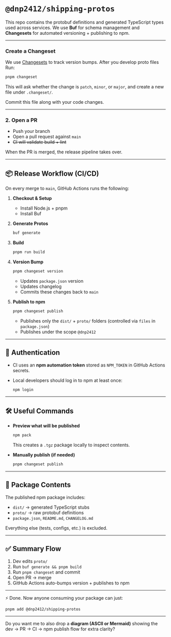 # `@dnp2412/shipping-protos`

This repo contains the protobuf definitions and generated TypeScript types used across services.
We use **Buf** for schema management and **Changesets** for automated versioning + publishing to npm.

---

### Create a Changeset
We use [Changesets](https://github.com/changesets/changesets) to track version bumps.
After you develop proto files
Run:

```bash
pnpm changeset
```

This will ask whether the change is `patch`, `minor`, or `major`, and create a new file under `.changeset/`.

Commit this file along with your code changes.

---

### 2. Open a PR

* Push your branch
* Open a pull request against `main`
* ~~CI will validate build + lint~~

When the PR is merged, the release pipeline takes over.

---

## 📦 Release Workflow (CI/CD)

On every merge to `main`, GitHub Actions runs the following:

1. **Checkout & Setup**

    * Install Node.js + pnpm
    * Install Buf

2. **Generate Protos**

   ```bash
   buf generate
   ```

3. **Build**

   ```bash
   pnpm run build
   ```

4. **Version Bump**

   ```bash
   pnpm changeset version
   ```

    * Updates `package.json` version
    * Updates changelog
    * Commits these changes back to `main`

5. **Publish to npm**

   ```bash
   pnpm changeset publish
   ```

    * Publishes only the `dist/` + `proto/` folders (controlled via `files` in `package.json`)
    * Publishes under the scope `@dnp2412`

---

## 🔑 Authentication

* CI uses an **npm automation token** stored as `NPM_TOKEN` in GitHub Actions secrets.
* Local developers should log in to npm at least once:

  ```bash
  npm login
  ```

---

## 🛠 Useful Commands

* **Preview what will be published**

  ```bash
  npm pack
  ```

  This creates a `.tgz` package locally to inspect contents.

* **Manually publish (if needed)**

  ```bash
  pnpm changeset publish
  ```

---

## 📂 Package Contents

The published npm package includes:

* `dist/` → generated TypeScript stubs
* `proto/` → raw protobuf definitions
* `package.json`, `README.md`, `CHANGELOG.md`

Everything else (tests, configs, etc.) is excluded.

---

## ✅ Summary Flow

1. Dev edits `proto/`
2. Run `buf generate && pnpm build`
3. Run `pnpm changeset` and commit
4. Open PR → merge
5. GitHub Actions auto-bumps version + publishes to npm

---

⚡️ Done. Now anyone consuming your package can just:

```bash
pnpm add @dnp2412/shipping-protos
```

---

Do you want me to also drop a **diagram (ASCII or Mermaid)** showing the dev → PR → CI → npm publish flow for extra clarity?
